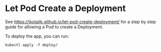 # Let Pod Create a Deployment

See https://jkotalik.github.io/let-pod-create-deployment/ for a step by step guide for allowing a Pod to create a Deployment.

To deploy the app, you can run:
```
kubectl apply -f deploy/
```
